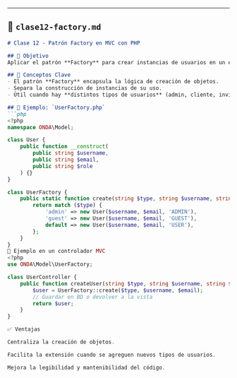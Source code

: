 
---

## 📄 `clase12-factory.md`

```markdown
# Clase 12 - Patrón Factory en MVC con PHP

## 🎯 Objetivo
Aplicar el patrón **Factory** para crear instancias de usuarios en un entorno **MVC**.

## 🔑 Conceptos Clave
- El patrón **Factory** encapsula la lógica de creación de objetos.  
- Separa la construcción de instancias de su uso.  
- Útil cuando hay **distintos tipos de usuarios** (admin, cliente, invitado, etc.).

## 📄 Ejemplo: `UserFactory.php`
```php
<?php
namespace ONDA\Model;

class User {
    public function __construct(
        public string $username,
        public string $email,
        public string $role
    ) {}
}

class UserFactory {
    public static function create(string $type, string $username, string $email): User {
        return match ($type) {
            'admin' => new User($username, $email, 'ADMIN'),
            'guest' => new User($username, $email, 'GUEST'),
            default => new User($username, $email, 'USER'),
        };
    }
}
📄 Ejemplo en un controlador MVC
<?php
use ONDA\Model\UserFactory;

class UserController {
    public function createUser(string $type, string $username, string $email) {
        $user = UserFactory::create($type, $username, $email);
        // Guardar en BD o devolver a la vista
        return $user;
    }
}

✅ Ventajas

Centraliza la creación de objetos.

Facilita la extensión cuando se agreguen nuevos tipos de usuarios.

Mejora la legibilidad y mantenibilidad del código.